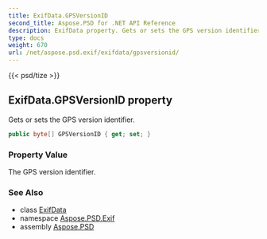 ```yaml
---
title: ExifData.GPSVersionID
second_title: Aspose.PSD for .NET API Reference
description: ExifData property. Gets or sets the GPS version identifier
type: docs
weight: 670
url: /net/aspose.psd.exif/exifdata/gpsversionid/
---
```

{{< psd/tize >}}
## ExifData.GPSVersionID property

Gets or sets the GPS version identifier.

```csharp
public byte[] GPSVersionID { get; set; }
```

### Property Value

The GPS version identifier.

### See Also

* class [ExifData](../)
* namespace [Aspose.PSD.Exif](../../exifdata/)
* assembly [Aspose.PSD](../../../)



